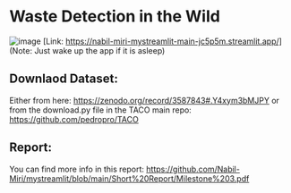 # Waste Detection in the Wild
![image](https://user-images.githubusercontent.com/75530842/205484851-23c8b123-34ea-4915-89f5-aacc93c274f3.png)
[Link: https://nabil-miri-mystreamlit-main-jc5p5m.streamlit.app/] (Note: Just wake up the app if it is asleep)

## Downlaod Dataset:
Either from here: https://zenodo.org/record/3587843#.Y4xym3bMJPY or from the download.py file in the TACO main repo: https://github.com/pedropro/TACO

## Report:
You can find more info in this report: https://github.com/Nabil-Miri/mystreamlit/blob/main/Short%20Report/Milestone%203.pdf
